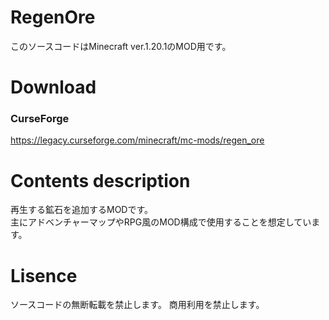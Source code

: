 # RegenOre
このソースコードはMinecraft ver.1.20.1のMOD用です。

# Download
### CurseForge
https://legacy.curseforge.com/minecraft/mc-mods/regen_ore

# Contents description
再生する鉱石を追加するMODです。  
主にアドベンチャーマップやRPG風のMOD構成で使用することを想定しています。

# Lisence
ソースコードの無断転載を禁止します。
商用利用を禁止します。
